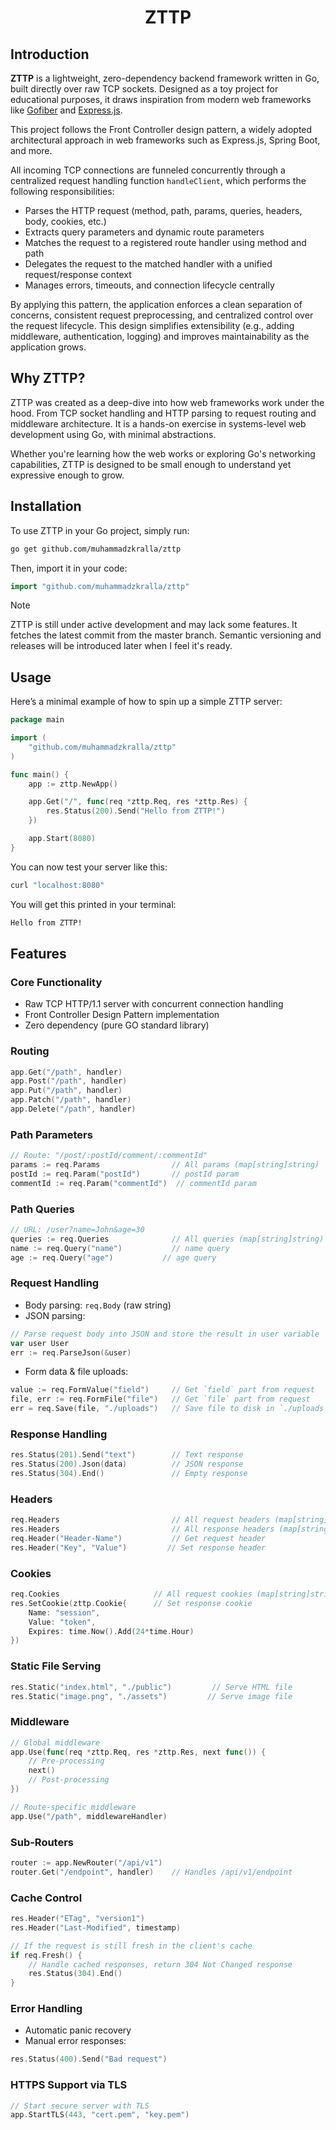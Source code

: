 <h1 align="center"> ZTTP </h1>

## Introduction

**ZTTP** is a lightweight, zero-dependency backend framework written in Go, built directly over raw TCP sockets. Designed as a toy project for educational purposes, it draws inspiration from modern web frameworks like [Gofiber](https://gofiber.io) and [Express.js](https://expressjs.com).

This project follows the Front Controller design pattern, a widely adopted architectural approach in web frameworks such as Express.js, Spring Boot, and more.

All incoming TCP connections are funneled concurrently through a centralized request handling function `handleClient`, which performs the following responsibilities:

- Parses the HTTP request (method, path, params, queries, headers, body, cookies, etc.)
- Extracts query parameters and dynamic route parameters
- Matches the request to a registered route handler using method and path
- Delegates the request to the matched handler with a unified request/response context
- Manages errors, timeouts, and connection lifecycle centrally

By applying this pattern, the application enforces a clean separation of concerns, consistent request preprocessing, and centralized control over the request lifecycle. This design simplifies extensibility (e.g., adding middleware, authentication, logging) and improves maintainability as the application grows.

## Why ZTTP?

ZTTP was created as a deep-dive into how web frameworks work under the hood. From TCP socket handling and HTTP parsing to request routing and middleware architecture. It is a hands-on exercise in systems-level web development using Go, with minimal abstractions.

Whether you're learning how the web works or exploring Go's networking capabilities, ZTTP is designed to be small enough to understand yet expressive enough to grow.

## Installation

To use ZTTP in your Go project, simply run:
```bash
go get github.com/muhammadzkralla/zttp
```

Then, import it in your code:
```go
import "github.com/muhammadzkralla/zttp"
```

> [!NOTE]
> ZTTP is still under active development and may lack some features. It fetches the latest commit from the master branch. Semantic versioning and releases will be introduced later when I feel it's ready.

## Usage

Here’s a minimal example of how to spin up a simple ZTTP server:

```go
package main

import (
	"github.com/muhammadzkralla/zttp"
)

func main() {
	app := zttp.NewApp()

	app.Get("/", func(req *zttp.Req, res *zttp.Res) {
		res.Status(200).Send("Hello from ZTTP!")
	})

	app.Start(8080)
}
```

You can now test your server like this:

```bash
curl "localhost:8080"
```

You will get this printed in your terminal:

```bash
Hello from ZTTP!
```

## Features

### Core Functionality

- Raw TCP HTTP/1.1 server with concurrent connection handling
- Front Controller Design Pattern implementation
- Zero dependency (pure GO standard library)

### Routing

```go
app.Get("/path", handler)
app.Post("/path", handler)
app.Put("/path", handler)
app.Patch("/path", handler)
app.Delete("/path", handler)
```

### Path Parameters

```go
// Route: "/post/:postId/comment/:commentId"
params := req.Params                // All params (map[string]string)
postId := req.Param("postId")       // postId param
commentId := req.Param("commentId")  // commentId param
```

### Path Queries

```go
// URL: /user?name=John&age=30
queries := req.Queries              // All queries (map[string]string)
name := req.Query("name")           // name query
age := req.Query("age")           // age query
```

### Request Handling

- Body parsing: `req.Body` (raw string)
- JSON parsing:
```go
// Parse request body into JSON and store the result in user variable
var user User
err := req.ParseJson(&user)
```
- Form data & file uploads:
```go
value := req.FormValue("field")     // Get `field` part from request
file, err := req.FormFile("file")   // Get `file` part from request
err = req.Save(file, "./uploads")   // Save file to disk in `./uploads` directory
```

### Response Handling

```go
res.Status(201).Send("text")        // Text response
res.Status(200).Json(data)          // JSON response
res.Status(304).End()               // Empty response
```

### Headers

```go
req.Headers                         // All request headers (map[string]string)
res.Headers                         // All response headers (map[string][]string)
req.Header("Header-Name")           // Get request header
res.Header("Key", "Value")         // Set response header
```

### Cookies

```go
req.Cookies                     // All request cookies (map[string]string)
res.SetCookie(zttp.Cookie{      // Set response cookie
    Name: "session",
    Value: "token",
    Expires: time.Now().Add(24*time.Hour)
})
```

### Static File Serving

```go
res.Static("index.html", "./public")         // Serve HTML file
res.Static("image.png", "./assets")         // Serve image file
```

### Middleware

```go
// Global middleware
app.Use(func(req *zttp.Req, res *zttp.Res, next func()) {
    // Pre-processing
    next()
    // Post-processing
})

// Route-specific middleware
app.Use("/path", middlewareHandler)
```

### Sub-Routers

```go
router := app.NewRouter("/api/v1")
router.Get("/endpoint", handler)    // Handles /api/v1/endpoint
```

### Cache Control

```go
res.Header("ETag", "version1")
res.Header("Last-Modified", timestamp)

// If the request is still fresh in the client's cache
if req.Fresh() {
    // Handle cached responses, return 304 Not Changed response
    res.Status(304).End()
}
```

### Error Handling

- Automatic panic recovery
- Manual error responses:
```go
res.Status(400).Send("Bad request")
```

### HTTPS Support via TLS

```go
// Start secure server with TLS
app.StartTLS(443, "cert.pem", "key.pem")
```
